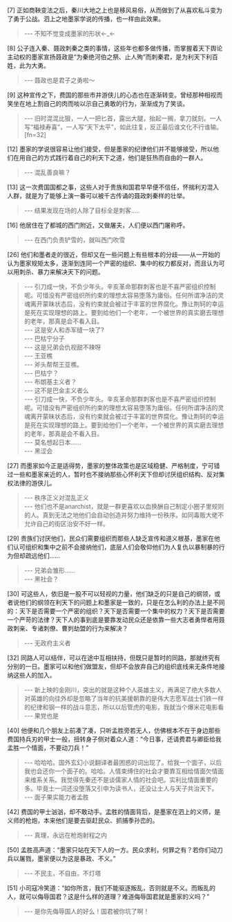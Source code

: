 
[7] 正如商鞅变法之后，秦川大地之上也是移风易俗，从而做到了从喜欢私斗变为了勇于公战。泗上之地墨家学说的传播，也一样由此效果。
>--- 不知不觉变成墨家的形状←_←<br>

[8] 公子连入秦、聂政刺秦之类的事情，这些年也都多做传播，而掌握着天下舆论主动权的墨家宣扬聂政是“为秦绝河伯之祭、止人殉”而刺秦君，是为利天下利百姓，此为大勇。
>--- 聂政也是君子之勇啦～<br>

[9] 这种宣传之下，费国的那些市井游侠儿的心态也在逐渐转变。曾经那种相视而笑坐在地上割自己的肉而啖以示自己勇敢的行为，渐渐成为了笑谈。
>--- 旧时混混比狠，一人一把匕首，露出大腿，抬起一搁，拿刀就刻。一人写“福禄寿喜”，一人写“天下太平”，如此往复，反正最后谁文化不行谁输。[fn=32]<br>

[12] 墨家的学说很容易让他们接受，但是墨家的纪律他们并不能够接受，所以他们在用自己的方式践行着自己的利天下之道，他们是狂热而自由的一群人。
>--- 混乱善良嘛？<br>

[13] 这一次费国国都之事，这些人对于贵族和国君早早便不信任，怀揣利刃混入人群，就是为了能够上演一番可以被千古传诵的聂政刺秦样的壮举。
>--- 结果发现在场的人除了目标全是刺客.....<br>

[16] 他居住在了都城的西门附近，又做屠夫，人们便以西门屠称呼。
>--- 在西门负责铲雪的，就叫西门吹雪<br>

[26] 他们和墨者走的很近，但却又在一些问题上有些根本的分歧——从一开始的认为墨家规矩太多，逐渐到连同一个严密的组织、集中的权力都反对，而且认为可以用刺杀、暴力来解决天下的问题。
>--- 引刀成一快，不负少年头。辛亥革命那群刺客也是不喜严密组织控制呢。可惜没有严密组织所约束的理想太容易堕落为庸俗。任何所谓净洁的灵魂离开蒙昧状态后，没有约束就会被过于丰富的世界腐化。豫让荆轲的幸运是死在实现理想的路上。要到给他们一个老年，一个被世界的真实磨去理想的老年，那真是会不看入目。<br>
>--- 这是安人和赤军缝一块了?<br>
>--- 巴枯宁分子<br>
>--- 这是兄弟会仇视甜不辣呀<br>
>--- 王亚樵<br>
>--- 斧头帮帮王亚樵。<br>
>--- 巴枯宁？<br>
>--- 布朗基主义者？<br>
>--- 这不是巴金主义者么<br>
>--- 引刀成一快，不负少年头。辛亥革命那群刺客也是不喜严密组织控制呢。可惜没有严密组织所约束的理想太容易堕落为庸俗。任何所谓净洁的灵魂离开蒙昧状态后，没有约束就会被过于丰富的世界腐化。豫让荆轲的幸运是死在实现理想的路上。要到给他们一个老年，一个被世界的真实磨去理想的老年，那真是会不看入目。<br>
>--- 莫名想起日本……<br>
>--- 黑涩会<br>

[27] 而墨家如今正是适得势，墨家的整体政策也是区域稳健、严格制度，宁可错过一些和墨家亲近的人，暂时也不接纳那些心怀利天下但却讨厌组织结构、反对集权法律的游侠儿。
>--- 秩序正义对混乱正义<br>
>--- 他们也不是anarchist，就是一群更喜欢以血换酬自己制定小圈子里规则的人。真到无法之地他们会自动创造并努力维持一份秩序。如同毒贩大佬不允许自己的街区治安不好一样。<br>

[29] 贵族们讨厌他们，民众们需要组织而那些人缺乏宣传和道义根基，墨家在他们认可组织和集中之前不会接纳他们，底层人们会敬仰他们为人复仇以暴制暴的行为但却疏远他们……
>--- 兄弟会雏形……<br>
>--- 黑社会？<br>

[30] 可这些人，依旧是一股不可以轻视的力量，他们缺乏的只是自己的纲领，或者说他们的纲领在利天下的问题上和墨家是一致的，只是在怎么利的办法上是不同的：天下是否需要一个严密的组织？天下是否需要一个集中的权力？天下是否需要一个严苛的法律？天下人的事到底是要靠发动民众还是依靠一些大志者勇悍者用聂政刺亲、专诸刺僚、曹刿劫盟的行为来解决？
>--- 无政府主义者<br>

[32] 同路人可以结伴，可以在途中互相扶持，但既只是暂时的同路，那就终究有分别的一日。墨家可以和他们做盟友，但却不会放弃自己的组织底线来无条件地接纳这些人的加入。
>--- 新上映的金刚川，突出的就是这种个人英雄主义，再满足了绝大多数人对英雄的向往外却是忽略了当年的抗美援朝靠的是伟大志愿军战士们铁一样的纪律和钢一样的战斗意志，所以以后管虎的电影，我就当个爆米花电影看<br>
>--- 果党也是<br>

[40] 他便和几个朋友上前凑了凑，只听孟胜旁若无人，仿佛根本不在于身边那些费国持兵刃的甲士一般，扭转身子侧对着众人道：“今日事，还请费君与卿臣给我孟胜一个情面，不要动刀兵！”
>--- 哈哈哈。国外玄幻小说翻译者最困惑的词出现了。给我一个面子，以后我也会还你一个面子的。哈哈。人情束缚住的社会才要靠互相给情面欠情面来维系关系。我觉得先秦还不是谈儒家人情的社会吧。实利比情面重要的多。毕竟士一词还没堕落又引申为读书人，还没让士人与天子共治天下。<br>
>--- 面子果实能力者孟胜<br>

[42] 费国的甲士汹汹，却不敢动手。孟胜的情面背后，是墨家在泗上的义师，是义师的枪炮，本来他们是要去驱赶民众、抓捕季孙峦的。
>--- 真理，永远在枪炮射程之内<br>

[50] 孟胜高声道：“墨家只站在天下人的一方。民众求利，何罪之有？若你们动刀兵以屠戮，墨家便以为这是暴政、不义。”
>--- 不民主，不自由，不灯塔<br>

[51] 小司寇冷笑道：“如你所言，我们不能驱逐叛乱，否则就是不义。而叛乱的人，就可以侮辱国君？这是什么样的道理？难道侮辱国君就是墨家的义吗？”
>--- 是你先侮辱国人的好么！国君被你坑了啊！<br>
